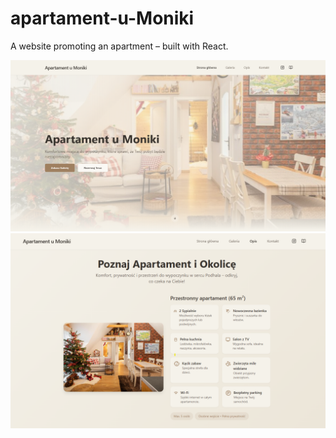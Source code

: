 # apartament-u-Moniki

A website promoting an apartment – built with React.

![alt text](image.png)
![alt text](image-1.png)
